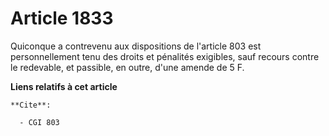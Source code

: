 # Article 1833

Quiconque a contrevenu aux dispositions de l'article 803 est personnellement tenu des droits et pénalités exigibles, sauf
recours contre le redevable, et passible, en outre, d'une amende de 5 F.

**Liens relatifs à cet article**

	**Cite**:

	  - CGI 803
